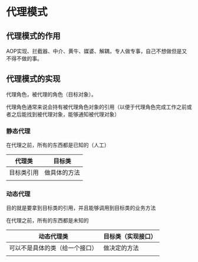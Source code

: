 # 代理模式

## 代理模式的作用

​	AOP实现、拦截器、中介、黄牛、媒婆、解耦，专人做专事，自己不想做但是又不得不做的事。

## 代理模式的实现

 代理角色，被代理的角色（目标对象）。

代理角色通常来说会持有被代理角色对象的引用（以便于代理角色完成工作之前或者之后能找到被代理对象，能够通知被代理对象）



### 静态代理

在代理之前，所有的东西都是已知的（人工）

| 代理类     | 目标类       |
| ---------- | ------------ |
| 目标类引用 | 做具体的方法 |
|            |              |

### 动态代理

目的就是要拿到目标类的引用，并且能够调用到目标类的业务方法

在代理之前，所有的东西都是未知的

| 动态代理类                     | 目标类（实现接口） |
| ------------------------------ | ------------------ |
| 可以不是具体的类（给一个接口） | 做决定的方法       |
|                                |                    |



